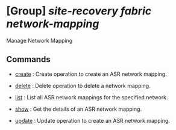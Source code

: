 # [Group] _site-recovery fabric network-mapping_

Manage Network Mapping

## Commands

- [create](/Commands/site-recovery/fabric/network-mapping/_create.md)
: Create operation to create an ASR network mapping.

- [delete](/Commands/site-recovery/fabric/network-mapping/_delete.md)
: Delete operation to delete a network mapping.

- [list](/Commands/site-recovery/fabric/network-mapping/_list.md)
: List all ASR network mappings for the specified network.

- [show](/Commands/site-recovery/fabric/network-mapping/_show.md)
: Get the details of an ASR network mapping.

- [update](/Commands/site-recovery/fabric/network-mapping/_update.md)
: Update operation to create an ASR network mapping.
